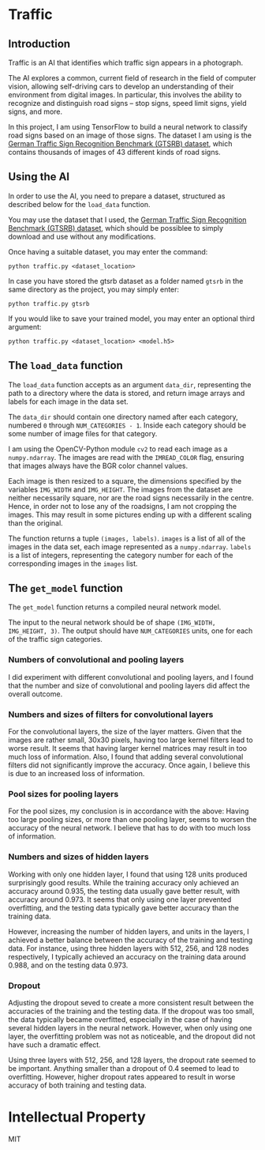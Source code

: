 # Traffic

## Introduction

Traffic is an AI that identifies which traffic sign appears in a photograph.

The AI explores a common, current field of research in the field of computer vision, allowing self-driving cars to develop an understanding of their environment from digital images. In particular, this involves the ability to recognize and distinguish road signs – stop signs, speed limit signs, yield signs, and more.

In this project, I am using TensorFlow to build a neural network to classify road signs based on an image of those signs. The dataset I am using is the [German Traffic Sign Recognition Benchmark (GTSRB) dataset](https://benchmark.ini.rub.de/gtsrb_dataset.html), which contains thousands of images of 43 different kinds of road signs.

## Using the AI

In order to use the AI, you need to prepare a dataset, structured as described below for the `load_data` function.

You may use the dataset that I used, the [German Traffic Sign Recognition Benchmark (GTSRB) dataset](https://benchmark.ini.rub.de/gtsrb_dataset.html), which should be possiblee to simply download and use without any modifications.

Once having a suitable dataset, you may enter the command:

```
python traffic.py <dataset_location>
```

In case you have stored the gtsrb dataset as a folder named `gtsrb` in the same directory as the project, you may simply enter:

```
python traffic.py gtsrb
```

If you would like to save your trained model, you may enter an optional third argument:

```
python traffic.py <dataset_location> <model.h5>
```

## The `load_data` function

The `load_data` function accepts as an argument `data_dir`, representing the path to a directory where the data is stored, and return image arrays and labels for each image in the data set.

The `data_dir` should contain one directory named after each category, numbered `0` through `NUM_CATEGORIES - 1`. Inside each category should be some number of image files for that category.

I am using the OpenCV-Python module `cv2` to read each image as a `numpy.ndarray`. The images are read with the `IMREAD_COLOR` flag, ensuring that images always have the BGR color channel values.

Each image is then resized to a square, the dimensions specified by the variables `IMG_WIDTH` and `IMG_HEIGHT`. The images from the dataset are neither necessarily square, nor are the road signs necessarily in the centre. Hence, in order not to lose any of the roadsigns, I am not cropping the images. This may result in some pictures ending up with a different scaling than the original.

The function returns a tuple `(images, labels)`. `images` is a list of all of the images in the data set, each image represented as a `numpy.ndarray`. `labels` is a list of integers, representing the category number for each of the corresponding images in the `images` list.

## The `get_model` function

The `get_model` function returns a compiled neural network model.

The input to the neural network should be of shape `(IMG_WIDTH, IMG_HEIGHT, 3)`. The output should have `NUM_CATEGORIES` units, one for each of the traffic sign categories.

### Numbers of convolutional and pooling layers

I did experiment with different convolutional and pooling layers, and I found that the number and size of convolutional and pooling layers did affect the overall outcome.

### Numbers and sizes of filters for convolutional layers

For the convolutional layers, the size of the layer matters. Given that the images are rather small, 30x30 pixels, having too large kernel filters lead to worse result. It seems that having larger kernel matrices may result in too much loss of information. Also, I found that adding several convolutional filters did not significantly improve the accuracy. Once again, I believe this is due to an increased loss of information.

### Pool sizes for pooling layers

For the pool sizes, my conclusion is in accordance with the above: Having too large pooling sizes, or more than one pooling layer, seems to worsen the accuracy of the neural network. I believe that has to do with too much loss of information.

### Numbers and sizes of hidden layers

Working with only one hidden layer, I found that using 128 units produced surprisingly good results. While the training accuracy only achieved an accuracy around 0.935, the testing data usually gave better result, with accuracy around 0.973. It seems that only using one layer prevented overfitting, and the testing data typically gave better accuracy than the training data.

However, increasing the number of hidden layers, and units in the layers, I achieved a better balance between the accuracy of the training and testing data. For instance, using three hidden layers with 512, 256, and 128 nodes respectively, I typically achieved an accuracy on the training data around 0.988, and on the testing data 0.973.

### Dropout

Adjusting the dropout seved to create a more consistent result between the accuracies of the training and the testing data. If the dropout was too small, the data typically became overfitted, especially in the case of having several hidden layers in the neural network. However, when only using one layer, the overfitting problem was not as noticeable, and the dropout did not have such a dramatic effect.

Using three layers with 512, 256, and 128 layers, the dropout rate seemed to be important. Anything smaller than a dropout of 0.4 seemed to lead to overfitting. However, higher dropout rates appeared to result in worse accuracy of both training and testing data.

# Intellectual Property

MIT

